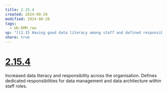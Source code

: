 ```yaml
---
title: 2.15.4
created: 2024-08-28
modified: 2024-08-28
tags:
  - UK-DMM_row
up: "[[2.15 Having good data literacy among staff and defined responsibility for data within staff roles]]"
share: true
---
```

# [2.15.4](2.15.4.md)

Increased data literacy and responsibility across the organisation. Defines dedicated responsibilities for data management and data architecture within staff roles.
